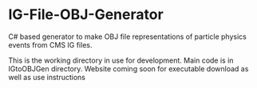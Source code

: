# IG-File-OBJ-Generator

C# based generator to make OBJ file representations of particle physics events from CMS IG files.

This is the working directory in use for development. Main code is in IGtoOBJGen directory. Website coming soon for executable download as well as use instructions

